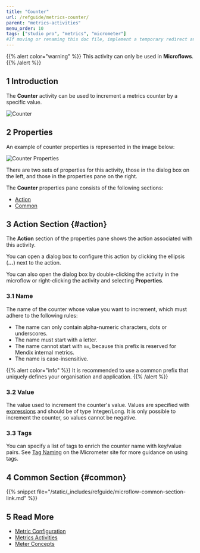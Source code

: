 ```yaml
---
title: "Counter"
url: /refguide/metrics-counter/
parent: "metrics-activities"
menu_order: 10
tags: ["studio pro", "metrics", "micrometer"]
#If moving or renaming this doc file, implement a temporary redirect and let the respective team know they should update the URL in the product. See Mapping to Products for more details.
---
```


{{% alert color="warning" %}}
This activity can only be used in **Microflows**.
{{% /alert %}}

## 1 Introduction

The **Counter** activity can be used to increment a metrics counter by a specific value.

![Counter](/attachments/refguide/modeling/application-logic/microflows-and-nanoflows/activities/metrics-activities/metrics-counter/counter.png)

## 2 Properties

An example of counter properties is represented in the image below:

![Counter Properties](/attachments/refguide/modeling/application-logic/microflows-and-nanoflows/activities/metrics-activities/metrics-counter/counter-properties.png)

There are two sets of properties for this activity, those in the dialog box on the left, and those in the properties pane on the right.

The **Counter** properties pane consists of the following sections:

* [Action](#action)
* [Common](#common)

## 3 Action Section {#action}

The **Action** section of the properties pane shows the action associated with this activity.

You can open a dialog box to configure this action by clicking the ellipsis (**…**) next to the action.

You can also open the dialog box by double-clicking the activity in the microflow or right-clicking the activity and selecting **Properties**.

### 3.1 Name

The name of the counter whose value you want to increment, which must adhere to the following rules:

* The name can only contain alpha-numeric characters, dots or underscores.
* The name must start with a letter.
* The name cannot start with `mx`, because this prefix is reserved for Mendix internal metrics.
* The name is case-insensitive.

{{% alert color="info" %}}
It is recommended to use a common prefix that uniquely defines your organisation and application.
{{% /alert %}}

### 3.2 Value

The value used to increment the counter's value. Values are specified with [expressions](/refguide/expressions/) and should be of type Integer/Long. It is only possible to increment the counter, so values cannot be negative.

### 3.3 Tags

You can specify a list of tags to enrich the counter name with key/value pairs. See [Tag Naming](https://micrometer.io/docs/concepts#_tag_naming) on the Micrometer site for more guidance on using tags.

## 4 Common Section {#common}

{{% snippet file="/static/_includes/refguide/microflow-common-section-link.md" %}}

## 5 Read More

* [Metric Configuration](/refguide/metrics/)
* [Metrics Activities](/refguide/metrics-activities/)
* [Meter Concepts](https://micrometer.io/docs/concepts)
